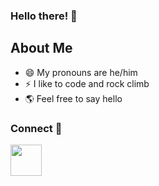 ### Hello there! 👋

## About Me

- 😄 My pronouns are he/him
- ⚡ I like to code and rock climb
- 🌎 Feel free to say hello

### Connect 🔗
[<img src="https://github.com/FortAwesome/Font-Awesome/blob/6.x/svgs/brands/linkedin.svg" width="50" height="50">](https://www.linkedin.com/in/john-economou/)
